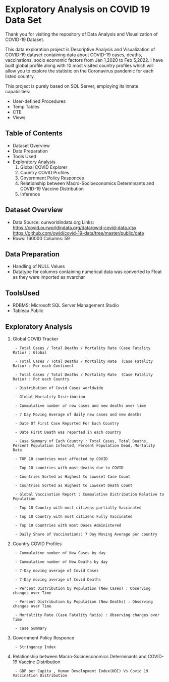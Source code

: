 # Exploratory Analysis on COVID 19 Data Set

Thank you for visiting the repository of Data Analysis and Visualization of COVID-19 Dataset.

This data exploration project is Descriptive Analysis and Visualization of COVID-19 dataset containing data about COVID-19 cases, deaths, vaccinations, socio economic factors from Jan 1,2020 to Feb 5,2022. I have built global profile along with 10 most visited country profiles which will allow you to explore the statistic on the Coronavirus pandemic for each listed country.

This project is purely based on SQL Server, employing its innate capabilities:
- User-defined Procedures
- Temp Tables
- CTE
- Views 

## Table of Contents
- Dataset Overview
- Data Preparation
- Tools Used
- Exploratory Analysis
    1) Global COVID Explorer 
    2) Country COVID Profiles
    3) Government Policy Responces
    4) Relationship between Macro-Socioeconomics Determinants and COVID-19 Vaccine Distribution
    5) Inference
    

## Dataset Overview
- Data Source: ourworldindata.org Links: https://covid.ourworldindata.org/data/owid-covid-data.xlsx https://github.com/owid/covid-19-data/tree/master/public/data
- Rows: 160000 Columns: 59

## Data Preparation
- Handling of NULL Values
- Datatype for columns containing numerical data was converted to Float as they were imported as nvarchar

## ToolsUsed
- RDBMS: Microsoft SQL Server Management Studio
- Tableau Public

## Exploratory Analysis
1) Global COVID Tracker

        - Total Cases / Total Deaths / Mortality Rate (Case Fatality Ratio) : Global        
         
        - Total Cases / Total Deaths / Mortality Rate  (Case Fatality Ratio) : For each Continent      
           
        - Total Cases / Total Deaths / Mortality Rate  (Case Fatality Ratio) : For each Country
         
        - Distribution of Covid Cases worldwide 	
         
        - Global Mortality Distribution   
                       
        - Cummulative number of new cases and new deaths over time        
         
        - 7 Day Moving Average of daily new cases and new deaths      
           
        - Date Of First Case Reported For Each Country
         
        - Date First Death was reported in each country     
            
        - Case Summary of Each Country : Total Cases, Total Deaths, Percent Population Infected, Percent Population Dead, Mortality Rate	
         
        - TOP 10 countries most affected by COVID	
         
        - Top 10 countries with most deaths due to COVID 
         
        - Countries Sorted as Highest to Loweset Case Count	
        
        - Countries Sorted as Highest to Loweset Death Count
        
        - Global Vaccination Report : Cummulative Distribution Relative to Population
         
        - Top 10 Country with most citizens partially Vaccinated
         
        - Top 10 Country with most citizens Fully Vaccinated
         
        - Top 10 Countries with most Doses Administered
        
        - Daily Share of Vaccinations: 7 Day Moving Average per country
        
      
2) Country COVID Profiles
		
        - Cummulative number of New Cases by day         
         
        - Cummulative number of New Deaths by day	 
         
        - 7-Day moving average of Covid Cases	 
         
        - 7-Day moving average of Covid Deaths      	
         
        - Percent Distribution by Population (New Cases) : Observing changes over Time      	
         
        - Percent Distribution by Population (New Deaths) : Observing changes over Time      	 
         
        - Mortaltity Rate (Case Fatality Ratio) : Observing changes over Time      	
         
        - Case Summary
	
3) Government Policy Responce
		
        - Stringency Index
                 
4) Relationship between Macro-Socioeconomics Determinants and COVID-19 Vaccine Distribution
		
        - GDP per Capita , Human Development Index(HDI) Vs Covid 19 Vaccination Distribution         
 

